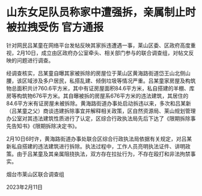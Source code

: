 # 山东女足队员称家中遭强拆，亲属制止时被拉拽受伤 官方通报

针对网民吕某童在网络平台发帖反映其家拆违遭遇一事，莱山区委、区政府高度重视，2月10日，成立由区政府办公室牵头、相关部门参与的联合调查组，对帖文反映的问题进行调查。

经调查核实，吕某童自曝其家被拆除的房屋位于莱山区黄海路街道岱王山北侧山腰，该区域涉及多户居民，私搭乱建、倾倒垃圾等情况严重。吕某童家房屋及构筑物总面积共计760.6平方米，其中有证房屋面积84.6平方米，私自搭建的羊棚、库房等构筑物676平方米。其自曝被拆的房屋系676平方米的违法建筑，其居住的84.6平方米有证房屋未被拆除。黄海路街道办事处启动拆违以来，多次和吕某新（吕某童之父）商谈违建拆除事宜并解释相关政策，区自然资源局、莱山规划管理办公室对其违法建筑性质进行了认定，区综合行政执法局先后下达了《限期拆除事先告知书》《限期拆除决定书》。

2月10日6时许，黄海路街道办事处联合区综合行政执法局依据有关规定，对吕某新私自搭建的违法建筑进行拆除。执法过程中，工作人员亮明执法证件、讲明政策。由于吕某童及其亲属阻挠执法，双方存在拉扯行为，不存在殴打和非法拘禁事实。

烟台市莱山区联合调查组

2023年2月11日

